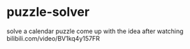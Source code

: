 # puzzle-solver

solve a calendar puzzle
come up with the idea after watching bilibili.com/video/BV1kq4y157FR
